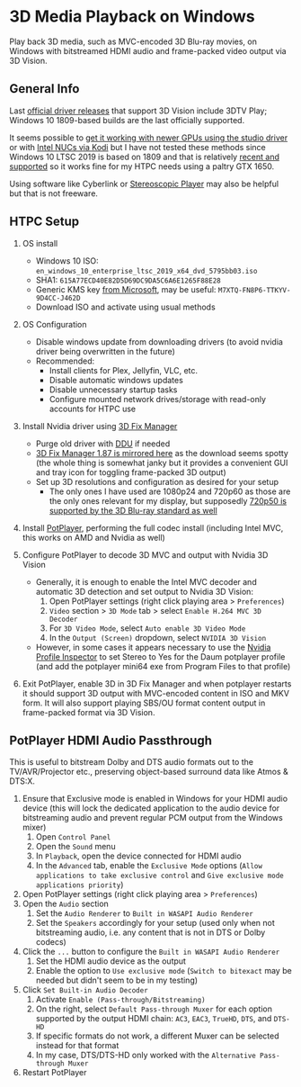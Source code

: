 # 3D Media Playback on Windows

Play back 3D media, such as MVC-encoded 3D Blu-ray movies, on Windows with bitstreamed HDMI audio and frame-packed video output via 3D Vision.

## General Info

Last [official driver releases](https://nvidia.custhelp.com/app/answers/detail/a_id/4781/~/support-plan-for-3dvision-products) that support 3D Vision include 3DTV Play; Windows 10 1809-based builds are the last officially supported.

It seems possible to [get it working with newer GPUs using the studio driver](https://www.mtbs3d.com/phpbb/viewtopic.php?p=188137&sid=dfed06fd1d35acaa5a8479995016452f#p188137) or with [Intel NUCs via Kodi](https://forum.kodi.tv/showthread.php?tid=365120) but I have not tested these methods since Windows 10 LTSC 2019 is based on 1809 and that is relatively [recent and supported](https://learn.microsoft.com/en-us/lifecycle/products/windows-10-enterprise-ltsc-2019) so it works fine for my HTPC needs using a paltry GTX 1650.

Using software like Cyberlink or [Stereoscopic Player](https://www.3dtv.at/Index_en.aspx) may also be helpful but that is not freeware.

## HTPC Setup

1. OS install

    * Windows 10 ISO: `en_windows_10_enterprise_ltsc_2019_x64_dvd_5795bb03.iso`
    * SHA1: `615A77ECD40E82D5D69DC9DA5C6A6E1265F88E28`
    * Generic KMS key [from Microsoft](https://learn.microsoft.com/en-us/windows-server/get-started/kms-client-activation-keys?tabs=server2022%2Cwindows10ltsc%2Cversion1803%2Cwindows81#windows-enterprise-ltsc-and-ltsb), may be useful: `M7XTQ-FN8P6-TTKYV-9D4CC-J462D`
    * Download ISO and activate using usual methods

2. OS Configuration

    * Disable windows update from downloading drivers (to avoid nvidia driver being overwritten in the future)
    * Recommended:
      * Install clients for Plex, Jellyfin, VLC, etc.
      * Disable automatic windows updates
      * Disable unnecessary startup tasks
      * Configure mounted network drives/storage with read-only accounts for HTPC use

3. Install Nvidia driver using [3D Fix Manager](https://helixmod.blogspot.com/2017/05/3d-fix-manager.html)

    * Purge old driver with [DDU](https://www.guru3d.com/download/display-driver-uninstaller-download/) if needed
    * [3D Fix Manager 1.87 is mirrored here](https://github.com/xenago/win-scripts/raw/main/3d/fix_manager_1.87.7z) as the download seems spotty (the whole thing is somewhat janky but it provides a convenient GUI and tray icon for toggling frame-packed 3D output)
    * Set up 3D resolutions and configuration as desired for your setup
      * The only ones I have used are 1080p24 and 720p60 as those are the only ones relevant for my display, but supposedly [720p50 is supported by the 3D Blu-ray standard as well](https://www.videohelp.com/hd)

4. Install [PotPlayer](https://www.videohelp.com/software/PotPlayer/old-versions), performing the full codec install (including Intel MVC, this works on AMD and Nvidia as well)

5. Configure PotPlayer to decode 3D MVC and output with Nvidia 3D Vision

    * Generally, it is enough to enable the Intel MVC decoder and automatic 3D detection and set output to Nvidia 3D Vision:
      1. Open PotPlayer settings (right click playing area > `Preferences`)
      2. `Video` section > `3D Mode` tab > select `Enable H.264 MVC 3D Decoder`
      3. For `3D Video Mode`, select `Auto enable 3D Video Mode`
      4. In the `Output (Screen)` dropdown, select `NVIDIA 3D Vision`
    * However, in some cases it appears necessary to use the [Nvidia Profile Inspector](https://github.com/Orbmu2k/nvidiaProfileInspector/releases) to set Stereo to Yes for the Daum potplayer profile (and add the potplayer mini64 exe from Program Files to that profile)

6. Exit PotPlayer, enable 3D in 3D Fix Manager and when potplayer restarts it should support 3D output with MVC-encoded content in ISO and MKV form. It will also support playing SBS/OU format content output in frame-packed format via 3D Vision.

## PotPlayer HDMI Audio Passthrough

This is useful to bitstream Dolby and DTS audio formats out to the TV/AVR/Projector etc., preserving object-based surround data like Atmos & DTS:X.

1. Ensure that Exclusive mode is enabled in Windows for your HDMI audio device (this will lock the dedicated application to the audio device for bitstreaming audio and prevent regular PCM output from the Windows mixer)
    1. Open `Control Panel`
    2. Open the `Sound` menu
    3. In `Playback`, open the device connected for HDMI audio
    4. In the `Advanced` tab, enable the `Exclusive Mode` options (`Allow applications to take exclusive control` and `Give exclusive mode applications priority`)
2. Open PotPlayer settings (right click playing area > `Preferences`)
3. Open the `Audio` section
    1. Set the `Audio Renderer` to `Built in WASAPI Audio Renderer`
    2. Set the `Speakers` accordingly for your setup (used only when not bitstreaming audio, i.e. any content that is not in DTS or Dolby codecs)
4. Click the `...` button to configure the `Built in WASAPI Audio Renderer`
    1. Set the HDMI audio device as the output
    2. Enable the option to `Use exclusive mode` (`Switch to bitexact` may be needed but didn't seem to be in my testing)
5. Click `Set Built-in Audio Decoder`
    1. Activate `Enable (Pass-through/Bitstreaming)`
    2. On the right, select `Default Pass-through Muxer` for each option supported by the output HDMI chain: `AC3`, `EAC3`, `TrueHD`, `DTS`, and `DTS-HD`
    3. If specific formats do not work, a different Muxer can be selected instead for that format
    4. In my case, DTS/DTS-HD only worked with the `Alternative Pass-through Muxer`
6. Restart PotPlayer
